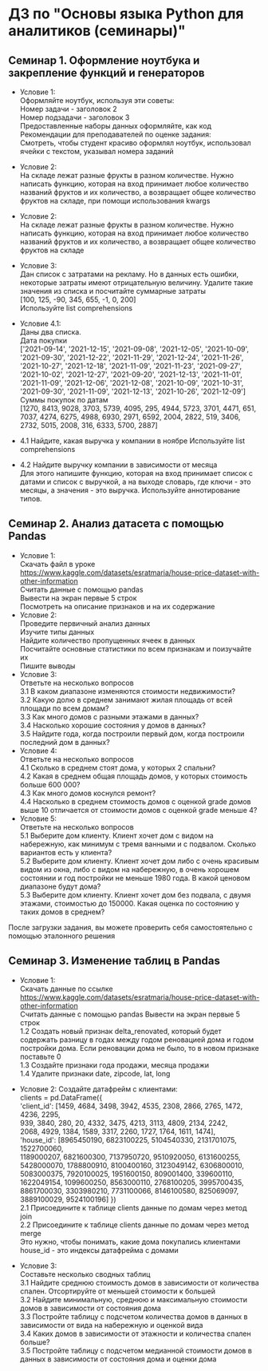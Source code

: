 # ДЗ по "Основы языка Python для аналитиков (семинары)"

## Семинар 1. Оформление ноутбука и закрепление функций и генераторов
- Условие 1:  
Оформляйте ноутбук, используя эти советы:  
Номер задачи - заголовок 2  
Номер подзадачи - заголовок 3  
Предоставленные наборы данных оформляйте, как код
Рекомендации для преподавателей по оценке задания:  
Смотреть, чтобы студент красиво оформлял ноутбук, использовал ячейки с текстом, указывал номера заданий   

- Условие 2:  
На складе лежат разные фрукты в разном количестве.
Нужно написать функцию, которая на вход принимает любое количество названий фруктов и их количество, а возвращает общее количество фруктов на складе, при помощи использования kwargs
- Условие 2:  
На складе лежат разные фрукты в разном количестве.
Нужно написать функцию, которая на вход принимает любое количество названий фруктов и их количество, а возвращает общее количество фруктов на складе
- Условие 3:  
Дан список с затратами на рекламу. Но в данных есть ошибки, некоторые затраты имеют отрицательную величину. Удалите такие значения из списка и посчитайте суммарные затраты  
[100, 125, -90, 345, 655, -1, 0, 200]  
Используйте list comprehensions   
- Условие 4.1:  
Даны два списка.  
Дата покупки  
['2021-09-14', '2021-12-15', '2021-09-08', '2021-12-05', '2021-10-09', '2021-09-30', '2021-12-22', '2021-11-29', '2021-12-24', '2021-11-26', '2021-10-27', '2021-12-18', '2021-11-09', '2021-11-23', '2021-09-27', '2021-10-02', '2021-12-27', '2021-09-20', '2021-12-13', '2021-11-01', '2021-11-09', '2021-12-06', '2021-12-08', '2021-10-09', '2021-10-31', '2021-09-30', '2021-11-09', '2021-12-13', '2021-10-26', '2021-12-09']  
Суммы покупок по датам  
[1270, 8413, 9028, 3703, 5739, 4095, 295, 4944, 5723, 3701, 4471, 651, 7037, 4274, 6275, 4988, 6930, 2971, 6592, 2004, 2822, 519, 3406, 2732, 5015, 2008, 316, 6333, 5700, 2887]  
- 4.1 Найдите, какая выручка у компании в ноябре
Используйте list comprehensions  
- 4.2 Найдите выручку компании в зависимости от месяца  
Для этого напишите функцию, которая на вход принимает список с датами и список с выручкой, а на выходе словарь, где ключи - это месяцы, а значения - это выручка.
Используйте аннотирование типов.


## Семинар 2. Анализ датасета с помощью Pandas
- Условие 1:  
Скачать файл в уроке https://www.kaggle.com/datasets/esratmaria/house-price-dataset-with-other-information  
Считать данные с помощью pandas  
Вывести на экран первые 5 строк  
Посмотреть на описание признаков и на их содержание  
- Условие 2:  
Проведите первичный анализ данных  
Изучите типы данных  
Найдите количество пропущенных ячеек в данных  
Посчитайте основные статистики по всем признакам и поизучайте их  
Пишите выводы  
- Условие 3:  
Ответьте на несколько вопросов  
3.1 В каком диапазоне изменяются стоимости недвижимости?  
3.2 Какую долю в среднем занимают жилая площадь от всей площади по всем домам?  
3.3 Как много домов с разными этажами в данных?  
3.4 Насколько хорошие состояния у домов в данных?  
3.5 Найдите года, когда построили первый дом, когда построили последний дом в данных?  
- Условие 4:  
Ответьте на несколько вопросов    
4.1 Сколько в среднем стоят дома, у которых 2 спальни?  
4.2 Какая в среднем общая площадь домов, у которых стоимость больше 600 000?  
4.3 Как много домов коснулся ремонт?  
4.4 Насколько в среднем стоимость домов с оценкой grade домов выше 10 отличается от стоимости домов с оценкой grade меньше 4?  
- Условие 5:  
Ответьте на несколько вопросов    
5.1 Выберите дом клиенту. Клиент хочет дом с видом на набережную, как минимум с тремя ванными и с подвалом. Сколько вариантов есть у клиента?  
5.2 Выберите дом клиенту. Клиент хочет дом либо с очень красивым видом из окна, либо с видом на набережную, в очень хорошем состоянии и год постройки не меньше 1980 года. В какой ценовом диапазоне будут дома?  
5.3 Выберите дом клиенту. Клиент хочет дом без подвала, с двумя этажами, стоимостью до 150000. Какая оценка по состоянию у таких домов в среднем?  

После загрузки задания, вы можете проверить себя самостоятельно с помощью эталонного решения

## Семинар 3. Изменение таблиц в Pandas

- Условие 1:  
Скачать данные по ссылке https://www.kaggle.com/datasets/esratmaria/house-price-dataset-with-other-information  
Считать данные с помощью pandas
Вывести на экран первые 5 строк  
1.2 Создать новый признак delta_renovated, который будет содержать разницу в годах между годом реновацией дома и годом постройки дома. Если реновации дома не было, то в новом признаке поставьте 0  
1.3 Создайте признаки года продажи, месяца продажи  
1.4 Удалите признаки date, zipcode, lat, long

- Условие 2:
Создайте датафрейм с клиентами:  
clients = pd.DataFrame({  
'client_id': [1459, 4684, 3498, 3942, 4535, 2308, 2866, 2765, 1472, 4236, 2295,  
939, 3840, 280, 20, 4332, 3475, 4213, 3113, 4809, 2134, 2242,  
2068, 4929, 1384, 1589, 3317, 2260, 1727, 1764, 1611, 1474],  
'house_id': [8965450190, 6823100225, 5104540330, 2131701075, 1522700060,  
1189000207, 6821600300, 7137950720, 9510920050, 6131600255,  
5428000070, 1788800910, 8100400160, 3123049142, 6306800010,  
5083000375, 7920100025, 1951600150, 809001400, 339600110,  
1622049154, 1099600250, 8563000110, 2768100205, 3995700435,  
8861700030, 3303980210, 7731100066, 8146100580, 825069097,  
3889100029, 9524100196]  })  
2.1 Присоедините к таблице clients данные по домам через метод join  
2.2 Присоедините к таблице clients данные по домам через метод merge  
Это нужно, чтобы понимать, какие дома покупались клиентами  
house_id - это индексы датафрейма с домами  
- Условие 3:  
Составьте несколько сводных таблиц  
3.1 Найдите среднюю стоимость домов в зависимости от количества спален.
Отсортируйте от меньшей стоимости к большей  
3.2 Найдите минимальную, среднюю и максимальную стоимости домов в зависимости от состояния дома  
3.3 Постройте таблицу с подсчетом количества домов в данных в зависимости от вида на набережную и оценкой вида  
3.4 Каких домов в зависимости от этажности и количества спален больше?  
3.5 Постройте таблицу с подсчетом медианной стоимости домов в данных в зависимости от состояния дома и оценки дома  